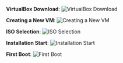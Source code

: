 **VirtualBox Download**:
![VirtualBox Download](https://github.com/Jayden-Marshall/IT-LabSeries/blob/main/Part1/ImageVBDownload.md")

**Creating a New VM**:
![Creating a New VM](https://path_to_your_image/creating-new-vm.png "Creating a New VM")

**ISO Selection**:
![ISO Selection](https://path_to_your_image/iso-selection.png "ISO Selection")

**Installation Start**:
![Installation Start](https://path_to_your_image/installation-start.png "Installation Start")

**First Boot**:
![First Boot](https://path_to_your_image/first-boot.png "First Boot")

